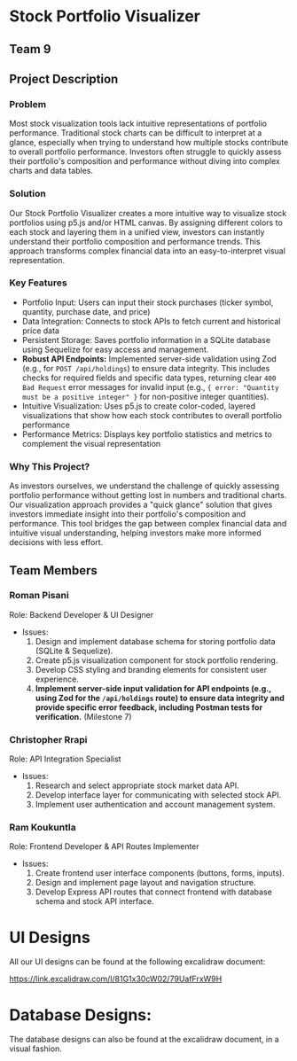# Stock Portfolio Visualizer

## Team 9

## Project Description

### Problem
Most stock visualization tools lack intuitive representations of portfolio performance. Traditional stock charts can be difficult to interpret at a glance, especially when trying to understand how multiple stocks contribute to overall portfolio performance. Investors often struggle to quickly assess their portfolio's composition and performance without diving into complex charts and data tables.

### Solution
Our Stock Portfolio Visualizer creates a more intuitive way to visualize stock portfolios using p5.js and/or HTML canvas. By assigning different colors to each stock and layering them in a unified view, investors can instantly understand their portfolio composition and performance trends. This approach transforms complex financial data into an easy-to-interpret visual representation.

### Key Features
- Portfolio Input: Users can input their stock purchases (ticker symbol, quantity, purchase date, and price)
- Data Integration: Connects to stock APIs to fetch current and historical price data
- Persistent Storage: Saves portfolio information in a SQLite database using Sequelize for easy access and management.
- **Robust API Endpoints:** Implemented server-side validation using Zod (e.g., for `POST /api/holdings`) to ensure data integrity. This includes checks for required fields and specific data types, returning clear `400 Bad Request` error messages for invalid input (e.g., `{ error: "Quantity must be a positive integer" }` for non-positive integer quantities).
- Intuitive Visualization: Uses p5.js to create color-coded, layered visualizations that show how each stock contributes to overall portfolio performance
- Performance Metrics: Displays key portfolio statistics and metrics to complement the visual representation

### Why This Project?
As investors ourselves, we understand the challenge of quickly assessing portfolio performance without getting lost in numbers and traditional charts. Our visualization approach provides a "quick glance" solution that gives investors immediate insight into their portfolio's composition and performance. This tool bridges the gap between complex financial data and intuitive visual understanding, helping investors make more informed decisions with less effort.

## Team Members

### Roman Pisani
Role: Backend Developer & UI Designer
- Issues:
  1. Design and implement database schema for storing portfolio data (SQLite & Sequelize).
  2. Create p5.js visualization component for stock portfolio rendering.
  3. Develop CSS styling and branding elements for consistent user experience.
  4. **Implement server-side input validation for API endpoints (e.g., using Zod for the `/api/holdings` route) to ensure data integrity and provide specific error feedback, including Postman tests for verification.** (Milestone 7)

### Christopher Rrapi
Role: API Integration Specialist
- Issues:
  1. Research and select appropriate stock market data API.
  2. Develop interface layer for communicating with selected stock API.
  3. Implement user authentication and account management system.

### Ram Koukuntla
Role: Frontend Developer & API Routes Implementer
- Issues:
  1. Create frontend user interface components (buttons, forms, inputs).
  2. Design and implement page layout and navigation structure.
  3. Develop Express API routes that connect frontend with database schema and stock API interface.

# UI Designs

All our UI designs can be found at the following excalidraw document:

https://link.excalidraw.com/l/81G1x30cW02/79UafFrxW9H

# Database Designs:

The database designs can also be found at the excalidraw document, in a visual fashion.
